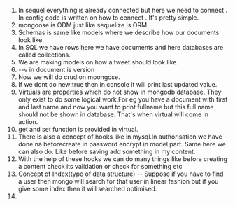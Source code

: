 1)  In sequel everything is already connected but here we need to connect . In config code is written on how to connect . It's pretty simple.
2) mongoose is ODM just like sequelize is ORM
3) Schemas is same like models where we describe how our documents look like.
4) In SQL we have rows here we have documents and here databases are called collections.
5) We are making models on how a tweet should look like.
6) --v in document is version
7) Now we will do crud on moongose.
8) If we dont do new:true then in console it will print last updated value.
9) Virtuals are properties which do not show in mongodb database. They only exist to do some logical work.For eg you have a document with first and last name and now you want to print fullname but this full name should not be shown in database. That's when virtual will come in action.
10) get and set function is provided in virtual.
11) There is also a concept of hooks like in mysql.In authorisation we have done na beforecreate in password encrypt in model part. Same here we can also do. Like before saving add something in my content.
12) With the help of these hooks we can do many things like before creating a content check its validation or check for something etc
13) Concept of Index(type of data structure) -- Suppose if you have to find a user then mongo will search for that user in linear fashion but if you give some index then it will searched optimised.
14) 
